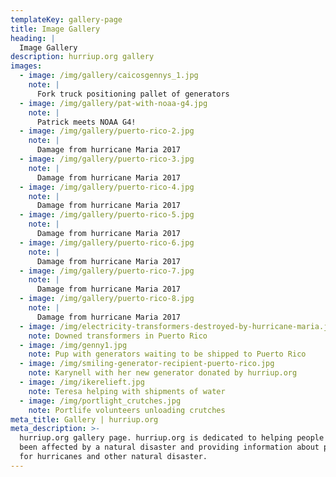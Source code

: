 ```yaml
---
templateKey: gallery-page
title: Image Gallery
heading: |
  Image Gallery
description: hurriup.org gallery
images:
  - image: /img/gallery/caicosgennys_1.jpg
    note: |
      Fork truck positioning pallet of generators
  - image: /img/gallery/pat-with-noaa-g4.jpg
    note: |
      Patrick meets NOAA G4!
  - image: /img/gallery/puerto-rico-2.jpg
    note: |
      Damage from hurricane Maria 2017
  - image: /img/gallery/puerto-rico-3.jpg
    note: |
      Damage from hurricane Maria 2017
  - image: /img/gallery/puerto-rico-4.jpg
    note: |
      Damage from hurricane Maria 2017
  - image: /img/gallery/puerto-rico-5.jpg
    note: |
      Damage from hurricane Maria 2017
  - image: /img/gallery/puerto-rico-6.jpg
    note: |
      Damage from hurricane Maria 2017
  - image: /img/gallery/puerto-rico-7.jpg
    note: |
      Damage from hurricane Maria 2017
  - image: /img/gallery/puerto-rico-8.jpg
    note: |
      Damage from hurricane Maria 2017
  - image: /img/electricity-transformers-destroyed-by-hurricane-maria.jpg
    note: Downed transformers in Puerto Rico
  - image: /img/genny1.jpg
    note: Pup with generators waiting to be shipped to Puerto Rico
  - image: /img/smiling-generator-recipient-puerto-rico.jpg
    note: Karynell with her new generator donated by hurriup.org
  - image: /img/ikerelieft.jpg
    note: Teresa helping with shipments of water
  - image: /img/portlight_crutches.jpg
    note: Portlife volunteers unloading crutches
meta_title: Gallery | hurriup.org
meta_description: >-
  hurriup.org gallery page. hurriup.org is dedicated to helping people who have
  been affected by a natural disaster and providing information about preparing
  for hurricanes and other natural disaster.
---
```


